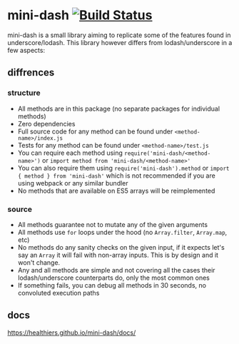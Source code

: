 # mini-dash [![Build Status](https://travis-ci.org/healthiers/mini-dash.svg?branch=master)](https://travis-ci.org/healthiers/mini-dash)

mini-dash is a small library aiming to replicate some of the features found in underscore/lodash. This library however differs from lodash/underscore in a few aspects:

## diffrences

### structure
* All methods are in this package (no separate packages for individual methods)
* Zero dependencies
* Full source code for any method can be found under `<method-name>/index.js`
* Tests for any method can be found under `<method-name>/test.js`
* You can require each method using `require('mini-dash/<method-name>')` or `import method from 'mini-dash/<method-name>'`
* You can also require them using `require('mini-dash').method` or `import { method } from 'mini-dash'` which is not recommended if you are using webpack or any similar bundler
* No methods that are available on ES5 arrays will be reimplemented

### source
* All methods guarantee not to mutate any of the given arguments
* All methods use `for` loops under the hood (no `Array.filter`, `Array.map`, etc)
* No methods do any sanity checks on the given input, if it expects let's say an `Array` it will fail with non-array inputs. This is by design and it won't change.
* Any and all methods are simple and not covering all the cases their lodash/underscore counterparts do, only the most common ones
* If something fails, you can debug all methods in 30 seconds, no convoluted execution paths

## docs

https://healthiers.github.io/mini-dash/docs/